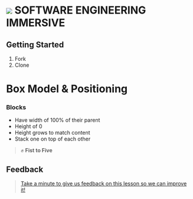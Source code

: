 # ![](https://ga-dash.s3.amazonaws.com/production/assets/logo-9f88ae6c9c3871690e33280fcf557f33.png)  SOFTWARE ENGINEERING IMMERSIVE

## Getting Started

1. Fork
2. Clone

# Box Model & Positioning

### Blocks

- Have width of 100% of their parent
- Height of 0
- Height grows to match content
- Stack one on top of each other





> ✊ **Fist to Five**

## Feedback

> [Take a minute to give us feedback on this lesson so we can improve it!](https://forms.gle/vgUoXbzxPWf4oPCX6)
